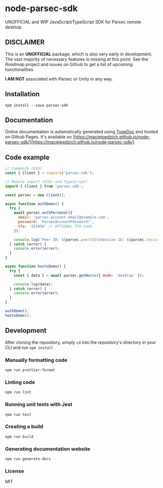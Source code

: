 # node-parsec-sdk

UNOFFICIAL and WIP JavaScript/TypeScript SDK for Parsec remote desktop.

## DISCLAIMER

This is an **UNOFFICIAL** package, which is also very early in development. The vast majority of necessary features is missing at this point. See the _Roadmap_ project and issues on Github to get a list of upcoming functionalities.

**I AM NOT** associated with Parsec or Unity in any way.

## Installation

```
npm install --save parsec-sdk
```

## Documentation

Online documentation is automatically generated using [TypeDoc](https://typedoc.org/) and hosted on Github Pages. It's available on [https://maciejpedzich.github.io/node-parsec-sdk/](https://maciejpedzich.github.io/node-parsec-sdk/)

## Code example

```js
// CommonJS (ES5)
const { Client } = require('parsec-sdk');

// Module import (ES6+ and TypeScript)
import { Client } from 'parsec-sdk';

const parsec = new Client();

async function authDemo() {
  try {
    await parsec.authPersonal({
      email: 'parsec-account-email@example.com',
      password: 'ParsecAccountP4ssword!',
      tfa: '123456' // OPTIONAL TFA code
    });

    console.log(`Peer ID: ${parsec.peerID}\nSession ID: ${parsec.sessionID}`);
  } catch (error) {
    console.error(error);
  }
}

async function hostsDemo() {
  try {
    const { data } = await parsec.getHosts({ mode: 'desktop' });

    console.log(data);
  } catch (error) {
    console.error(error);
  }
}

authDemo();
hostsDemo();
```

## Development

After cloning the repository, simply `cd` into the repository's directory in your CLI and run `npm install`

### Manually formatting code

```
npm run prettier-format
```

### Linting code

```
npm run lint
```

### Running unit tests with Jest

```
npm run test
```

### Creating a build

```
npm run build
```

### Generating documentation website

```
npm run generate-docs
```

### License

MIT
